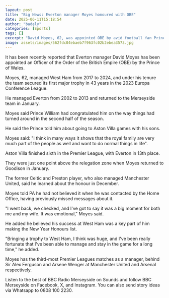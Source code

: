 ```yaml
---
layout: post
title: "Big News: Everton manager Moyes honoured with OBE"
date: 2025-06-11T15:18:54
author: "badely"
categories: [Sports]
tags: []
excerpt: "David Moyes, 62, was appointed OBE by avid football fan Prince William at Windsor Castle."
image: assets/images/562fdc04ebaeb7f963fc02b2ebea3573.jpg
---
```


It has been recently reported that Everton manager David Moyes has been appointed an Officer of the Order of the British Empire (OBE) by the Prince of Wales.

Moyes, 62, managed West Ham from 2017 to 2024, and under his tenure the team secured its first major trophy in 43 years in the 2023 Europa Conference League. 

He managed Everton from 2002 to 2013 and returned to the Merseyside team in January.

Moyes said Prince William had congratulated him on the way things had turned around in the second half of the season. 

He said the Prince told him about going to Aston Villa games with his sons. 

Moyes said: "I think in many ways it shows that the royal family are very much part of the people as well and want to do normal things in life".

Aston Villa finished sixth in the Premier League, with Everton in 13th place.

They were just one point above the relegation zone when Moyes returned to Goodison in January. 

The former Celtic and Preston player, who also managed Manchester United, said he learned about the honour in December.

Moyes told PA he had not believed it when he was contacted by the Home Office, having previously missed messages about it.  

"I went back, we checked, and I've got to say it was a big moment for both me and my wife. It was emotional," Moyes said. 

He added he believed his success at West Ham was a key part of him making the New Year Honours list.

"Bringing a trophy to West Ham, I think was huge, and I've been really fortunate that I've been able to manage and stay in the game for a long time," he added. 

Moyes has the third-most Premier Leagues matches as a manager, behind Sir Alex Ferguson and Arsene Wenger at Manchester United and Arsenal respectively. 

Listen to the best of BBC Radio Merseyside on Sounds and follow BBC Merseyside on Facebook, X, and Instagram. You can also send story ideas via Whatsapp to 0808 100 2230.

